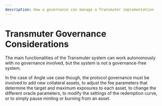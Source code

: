 ```yaml
---
description: How a governance can manage a Transmuter implementation
---
```


# Transmuter Governance Considerations

The main functionalities of the Transmuter system can work autonomously with no governance involved, but the system is not a governance-free system.

In the case of Angle use case though, the protocol governance must be involved to add new collateral assets, to adjust the fee parameters that determine the target and maximum exposures to each asset, to change the different oracle parameters, to modify the settings of the redemption curve, or to simply pause minting or burning from an asset.
